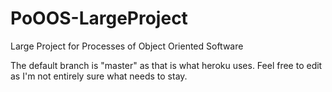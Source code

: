 # PoOOS-LargeProject
Large Project for Processes of Object Oriented Software

The default branch is "master" as that is what heroku uses. Feel free to edit as I'm not entirely sure what needs to stay.
